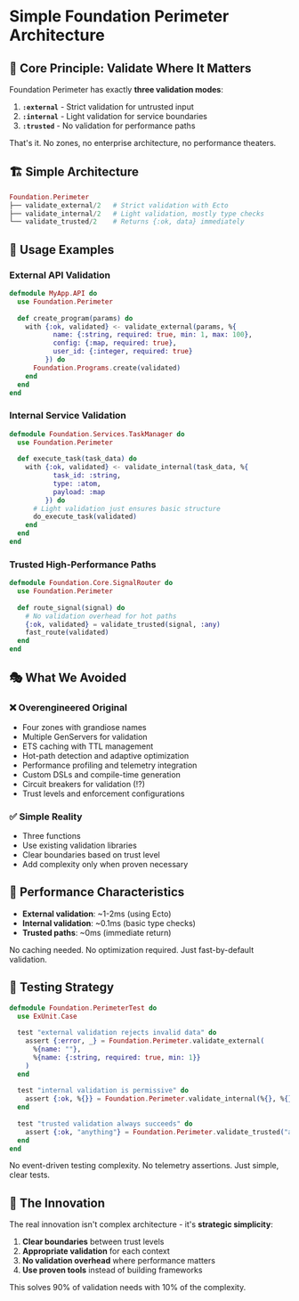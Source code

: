 # Simple Foundation Perimeter Architecture

## 🎯 **Core Principle: Validate Where It Matters**

Foundation Perimeter has exactly **three validation modes**:

1. **`:external`** - Strict validation for untrusted input
2. **`:internal`** - Light validation for service boundaries  
3. **`:trusted`** - No validation for performance paths

That's it. No zones, no enterprise architecture, no performance theaters.

## 🏗️ **Simple Architecture**

```elixir
Foundation.Perimeter
├── validate_external/2   # Strict validation with Ecto
├── validate_internal/2   # Light validation, mostly type checks
└── validate_trusted/2    # Returns {:ok, data} immediately
```

## 📝 **Usage Examples**

### External API Validation
```elixir
defmodule MyApp.API do
  use Foundation.Perimeter
  
  def create_program(params) do
    with {:ok, validated} <- validate_external(params, %{
           name: {:string, required: true, min: 1, max: 100},
           config: {:map, required: true},
           user_id: {:integer, required: true}
         }) do
      Foundation.Programs.create(validated)
    end
  end
end
```

### Internal Service Validation
```elixir
defmodule Foundation.Services.TaskManager do
  use Foundation.Perimeter
  
  def execute_task(task_data) do
    with {:ok, validated} <- validate_internal(task_data, %{
           task_id: :string,
           type: :atom,
           payload: :map
         }) do
      # Light validation just ensures basic structure
      do_execute_task(validated)
    end
  end
end
```

### Trusted High-Performance Paths
```elixir
defmodule Foundation.Core.SignalRouter do
  use Foundation.Perimeter
  
  def route_signal(signal) do
    # No validation overhead for hot paths
    {:ok, validated} = validate_trusted(signal, :any)
    fast_route(validated)
  end
end
```

## 🎭 **What We Avoided**

### ❌ **Overengineered Original**
- Four zones with grandiose names
- Multiple GenServers for validation
- ETS caching with TTL management
- Hot-path detection and adaptive optimization
- Performance profiling and telemetry integration
- Custom DSLs and compile-time generation
- Circuit breakers for validation (!?)
- Trust levels and enforcement configurations

### ✅ **Simple Reality**
- Three functions
- Use existing validation libraries
- Clear boundaries based on trust level
- Add complexity only when proven necessary

## 🚀 **Performance Characteristics**

- **External validation**: ~1-2ms (using Ecto)
- **Internal validation**: ~0.1ms (basic type checks)
- **Trusted paths**: ~0ms (immediate return)

No caching needed. No optimization required. Just fast-by-default validation.

## 🧪 **Testing Strategy**

```elixir
defmodule Foundation.PerimeterTest do
  use ExUnit.Case
  
  test "external validation rejects invalid data" do
    assert {:error, _} = Foundation.Perimeter.validate_external(
      %{name: ""}, 
      %{name: {:string, required: true, min: 1}}
    )
  end
  
  test "internal validation is permissive" do
    assert {:ok, %{}} = Foundation.Perimeter.validate_internal(%{}, %{})
  end
  
  test "trusted validation always succeeds" do
    assert {:ok, "anything"} = Foundation.Perimeter.validate_trusted("anything", :any)
  end
end
```

No event-driven testing complexity. No telemetry assertions. Just simple, clear tests.

## 🎉 **The Innovation**

The real innovation isn't complex architecture - it's **strategic simplicity**:

1. **Clear boundaries** between trust levels
2. **Appropriate validation** for each context
3. **No validation overhead** where performance matters
4. **Use proven tools** instead of building frameworks

This solves 90% of validation needs with 10% of the complexity.